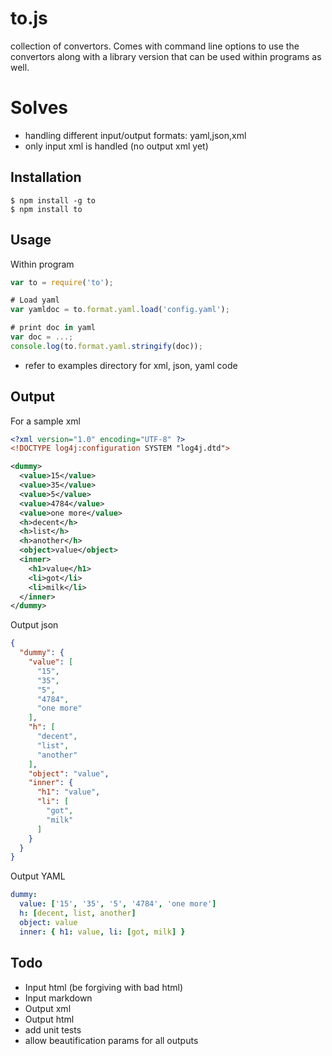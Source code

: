 # to.js
collection of convertors.
Comes with command line options to use the convertors along with a library version that can be used within programs as well.

# Solves
  * handling different input/output formats: yaml,json,xml
  * only input xml is handled (no output xml yet)

## Installation
    $ npm install -g to
    $ npm install to

## Usage
Within program
```js
var to = require('to');

# Load yaml
var yamldoc = to.format.yaml.load('config.yaml');

# print doc in yaml 
var doc = ...;
console.log(to.format.yaml.stringify(doc));

```

 * refer to examples directory for xml, json, yaml code

## Output
For a sample xml

```xml
<?xml version="1.0" encoding="UTF-8" ?>
<!DOCTYPE log4j:configuration SYSTEM "log4j.dtd">

<dummy>
  <value>15</value>
  <value>35</value>
  <value>5</value>
  <value>4784</value>
  <value>one more</value>
  <h>decent</h>
  <h>list</h>
  <h>another</h>
  <object>value</object>
  <inner>
    <h1>value</h1>
    <li>got</li>
    <li>milk</li>
  </inner>
</dummy>
```

Output json
```json
{
  "dummy": {
    "value": [
      "15",
      "35",
      "5",
      "4784",
      "one more"
    ],
    "h": [
      "decent",
      "list",
      "another"
    ],
    "object": "value",
    "inner": {
      "h1": "value",
      "li": [
        "got",
        "milk"
      ]
    }
  }
}
```

Output YAML
```yaml
dummy:
  value: ['15', '35', '5', '4784', 'one more']
  h: [decent, list, another]
  object: value
  inner: { h1: value, li: [got, milk] }
```

## Todo
 * Input html (be forgiving with bad html)
 * Input markdown 
 * Output xml
 * Output html
 * add unit tests
 * allow beautification params for all outputs 

